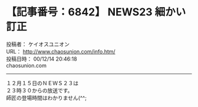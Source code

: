 # 【記事番号：6842】 NEWS23 細かい訂正

投稿者： ケイオスユニオン  
URL： http://www.chaosunion.com/info.htm/  
投稿日時： 00/12/14 20:46:18  
chaosunion.com

---

１２月１５日のＮＥＷＳ２３は  
２３時３０からの放送です。  
師匠の登場時間はわかりません(^^;  
  
